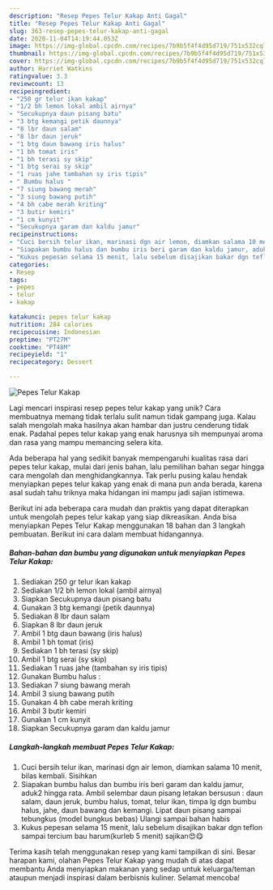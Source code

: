 ```yaml
---
description: "Resep Pepes Telur Kakap Anti Gagal"
title: "Resep Pepes Telur Kakap Anti Gagal"
slug: 363-resep-pepes-telur-kakap-anti-gagal
date: 2020-11-04T14:19:44.053Z
image: https://img-global.cpcdn.com/recipes/7b9b5f4f4d95d719/751x532cq70/pepes-telur-kakap-foto-resep-utama.jpg
thumbnail: https://img-global.cpcdn.com/recipes/7b9b5f4f4d95d719/751x532cq70/pepes-telur-kakap-foto-resep-utama.jpg
cover: https://img-global.cpcdn.com/recipes/7b9b5f4f4d95d719/751x532cq70/pepes-telur-kakap-foto-resep-utama.jpg
author: Harriet Watkins
ratingvalue: 3.3
reviewcount: 13
recipeingredient:
- "250 gr telur ikan kakap"
- "1/2 bh lemon lokal ambil airnya"
- "Secukupnya daun pisang batu"
- "3 btg kemangi petik daunnya"
- "8 lbr daun salam"
- "8 lbr daun jeruk"
- "1 btg daun bawang iris halus"
- "1 bh tomat iris"
- "1 bh terasi sy skip"
- "1 btg serai sy skip"
- "1 ruas jahe tambahan sy iris tipis"
- " Bumbu halus "
- "7 siung bawang merah"
- "3 siung bawang putih"
- "4 bh cabe merah kriting"
- "3 butir kemiri"
- "1 cm kunyit"
- "Secukupnya garam dan kaldu jamur"
recipeinstructions:
- "Cuci bersih telur ikan, marinasi dgn air lemon, diamkan salama 10 menit, bilas kembali. Sisihkan"
- "Siapakan bumbu halus dan bumbu iris beri garam dan kaldu jamur, aduk2 hingga rata. Ambil selembar daun pisang letakan bersusun : daun salam, daun jeruk, bumbu halus, tomat, telur ikan, timpa lg dgn bumbu halus, jahe, daun bawang dan kemangi. Lipat daun pisang sampai tebungkus (model bungkus bebas) Ulangi sampai bahan habis"
- "Kukus pepesan selama 15 menit, lalu sebelum disajikan bakar dgn teflon sampai tercium bau harum(kurleb 5 menit) sajikan😍😋"
categories:
- Resep
tags:
- pepes
- telur
- kakap

katakunci: pepes telur kakap 
nutrition: 284 calories
recipecuisine: Indonesian
preptime: "PT27M"
cooktime: "PT48M"
recipeyield: "1"
recipecategory: Dessert

---
```



![Pepes Telur Kakap](https://img-global.cpcdn.com/recipes/7b9b5f4f4d95d719/751x532cq70/pepes-telur-kakap-foto-resep-utama.jpg)

Lagi mencari inspirasi resep pepes telur kakap yang unik? Cara membuatnya memang tidak terlalu sulit namun tidak gampang juga. Kalau salah mengolah maka hasilnya akan hambar dan justru cenderung tidak enak. Padahal pepes telur kakap yang enak harusnya sih mempunyai aroma dan rasa yang mampu memancing selera kita.



Ada beberapa hal yang sedikit banyak mempengaruhi kualitas rasa dari pepes telur kakap, mulai dari jenis bahan, lalu pemilihan bahan segar hingga cara mengolah dan menghidangkannya. Tak perlu pusing kalau hendak menyiapkan pepes telur kakap yang enak di mana pun anda berada, karena asal sudah tahu triknya maka hidangan ini mampu jadi sajian istimewa.


Berikut ini ada beberapa cara mudah dan praktis yang dapat diterapkan untuk mengolah pepes telur kakap yang siap dikreasikan. Anda bisa menyiapkan Pepes Telur Kakap menggunakan 18 bahan dan 3 langkah pembuatan. Berikut ini cara dalam membuat hidangannya.

<!--inarticleads1-->

##### Bahan-bahan dan bumbu yang digunakan untuk menyiapkan Pepes Telur Kakap:

1. Sediakan 250 gr telur ikan kakap
1. Sediakan 1/2 bh lemon lokal (ambil airnya)
1. Siapkan Secukupnya daun pisang batu
1. Gunakan 3 btg kemangi (petik daunnya)
1. Sediakan 8 lbr daun salam
1. Siapkan 8 lbr daun jeruk
1. Ambil 1 btg daun bawang (iris halus)
1. Ambil 1 bh tomat (iris)
1. Sediakan 1 bh terasi (sy skip)
1. Ambil 1 btg serai (sy skip)
1. Sediakan 1 ruas jahe (tambahan sy iris tipis)
1. Gunakan  Bumbu halus :
1. Sediakan 7 siung bawang merah
1. Ambil 3 siung bawang putih
1. Gunakan 4 bh cabe merah kriting
1. Ambil 3 butir kemiri
1. Gunakan 1 cm kunyit
1. Siapkan Secukupnya garam dan kaldu jamur




<!--inarticleads2-->

##### Langkah-langkah membuat Pepes Telur Kakap:

1. Cuci bersih telur ikan, marinasi dgn air lemon, diamkan salama 10 menit, bilas kembali. Sisihkan
1. Siapakan bumbu halus dan bumbu iris beri garam dan kaldu jamur, aduk2 hingga rata. Ambil selembar daun pisang letakan bersusun : daun salam, daun jeruk, bumbu halus, tomat, telur ikan, timpa lg dgn bumbu halus, jahe, daun bawang dan kemangi. Lipat daun pisang sampai tebungkus (model bungkus bebas) Ulangi sampai bahan habis
1. Kukus pepesan selama 15 menit, lalu sebelum disajikan bakar dgn teflon sampai tercium bau harum(kurleb 5 menit) sajikan😍😋




Terima kasih telah menggunakan resep yang kami tampilkan di sini. Besar harapan kami, olahan Pepes Telur Kakap yang mudah di atas dapat membantu Anda menyiapkan makanan yang sedap untuk keluarga/teman ataupun menjadi inspirasi dalam berbisnis kuliner. Selamat mencoba!
